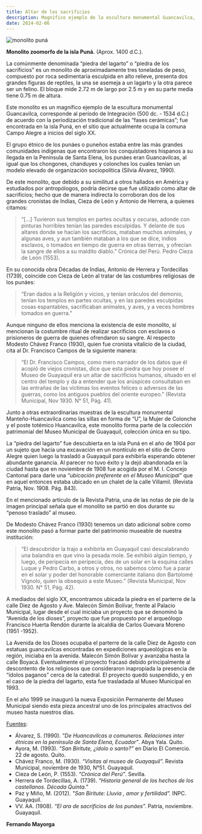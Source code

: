 ```yaml
---
title: Altar de los sacrificios
description: Magnífico ejemplo de la escultura monumental Guancavilca, encontrado en la isla Puná, uno de los principales atractivos ancestrales que posee el Museo Municipal de Guayaquil. 
date: 2024-02-06
---  
```


![monolito puná](https://res.cloudinary.com/magnvs/image/upload/v1577727255/ced7v8ya6pm0bfduxgmf.jpg) 

**Monolito zoomorfo de la isla Puná.** (Aprox. 1400 d.C.). 

La comúnmente denominada “piedra del lagarto” o “piedra de los sacrificios” es un monolito de aproximadamente tres toneladas de peso, compuesto por roca sedimentaria esculpida en alto relieve, presenta dos grandes figuras de reptiles, la una se asemeja a un lagarto y la otra parece ser un felino. El bloque mide 2.72 m de largo por 2.5 m y en su parte media tiene 0.75 m de altura.  

Este monolito es un magnífico ejemplo de la escultura monumental Guancavilca, corresponde al período de Integración (500 dc. - 1534 d.C.) de acuerdo con la periodización tradicional de las “fases cerámicas”; fue encontrada en la isla Puná, en el sitio que actualmente ocupa la comuna Campo Alegre a inicios del siglo XX.  

El grupo étnico de los punáes o puneños estaba entre las más grandes comunidades indígenas que encontraron los conquistadores hispanos a su llegada en la Península de Santa Elena,  los punáes eran Guancavilcas, al igual que los chongones, chanduyes y colonches los cuales tenían un modelo elevado de organización sociopolítica (Silvia Álvarez, 1990).  

De este monolito, que debido a su similitud a otros hallados en América y estudiados por antropólogos, podría decirse que fue utilizado como altar de sacrificios; hecho que de manera indirecta lo corroboran dos de los grandes cronistas de Indias, Cieza de León y Antonio de Herrera, a quienes citamos:  

> “[...] Tuvieron sus templos en partes ocultas y oscuras, adonde con pinturas horribles tenían las paredes esculpidas. Y delante de sus altares donde se hacían los sacrificios, mataban muchos animales, y algunas aves, y aun también mataban a los que se dice, indios esclavos, o tomados en tiempo de guerra en otras tierras, y ofrecían la sangre de ellos a su maldito diablo.”  Crónica del Perú. Pedro Cieza de León (1553).

En su conocida obra Décadas de Indias, Antonio de Herrera y Tordecillas  (1739), coincide con Cieza de León al tratar de las costumbres religiosas de los punáes:  

> “Eran dados a la Religión y vicios, y tenían oráculos del demonio, tenían los templos en partes ocultas, y en las paredes esculpidas cosas espantables, sacrificaban animales, y aves, y a veces hombres tomados en guerra."

Aunque ninguno de ellos menciona la existencia de este monolito, sí mencionan la costumbre ritual de realizar sacrificios con esclavos o prisioneros de guerra de quienes ofrendaron su sangre. Al respecto Modesto Chávez Franco (1930), quien fue cronista vitalicio de la ciudad, cita al Dr. Francisco Campos de la siguiente manera:  

> “El Dr. Francisco Campos, como mero narrador de los datos que él acopió de viejos cronistas, dice que esta piedra que hoy posee el Museo de Guayaquil era un altar de sacrificios humanos, situado en el centro del templo y da a entender que los arúspices consultaban en las entrañas de las víctimas los eventos felices o adversos de las guerras, como los antiguos pueblos del oriente europeo.” (Revista Municipal, Nov 1930. N° 51, Pág. 41).

Junto a otras extraordinarias muestras de la escultura monumental Manteño-Huancavilca como las sillas en forma de “U”, la Mujer de Colonche y el poste totémico Huancavilca, este monolito forma parte de la colección patrimonial del Museo Municipal de Guayaquil, colección única en su tipo.  

La “piedra del lagarto” fue descubierta en la isla Puná en el año de 1904 por un sujeto que hacía una excavación en un montículo en el sitio de Cerro Alegre quien luego la trasladó a Guayaquil para exhibirla esperando obtener abundante ganancia. Al parecer no tuvo éxito y la dejó abandonada en la ciudad hasta que en noviembre de 1908 fue acogida por el M. I. Concejo Cantonal para darle una *“ubicación preferente en el Museo Municipal”* que en aquel entonces estaba ubicado en un chalet de la calle Villamil. (Revista Patria, Nov. 1908. Pág. 843).  

En el mencionado artículo de la Revista Patria, una de las notas de pie de la imagen principal señala que el monolito se partió en dos durante su “penoso traslado” al museo.  

De Modesto Chávez Franco (1930) tenemos un dato adicional sobre como este monolito pasó a formar parte del patrimonio museable de nuestra institución:  

> “El descubridor la trajo a exhibirla en Guayaquil casi descalabrando una balandra en que vino la pesada mole. Se exhibió algún tiempo, y luego, de peripecia en peripecia, des de un solar en la esquina calles Luque y Pedro Carbo, a otros y otros, no sabemos cómo fue a parar en el solar y poder del honorable comerciante italiano don Bartolomé Vignolo, quien la obsequió a este Museo.” (Revista Municipal, Nov 1930. N° 51, Pág. 42).  

A mediados del siglo XX, encontramos ubicada la piedra en el parterre de la calle Diez de Agosto y Ave. Malecón Simón Bolívar, frente al Palacio Municipal, lugar desde el cual iniciaba un proyecto que se denominó la “Avenida de los dioses”, proyecto que fue propuesto por el arqueólogo Francisco Huerta Rendón durante la alcaldía de Carlos Guevara Moreno (1951 -1952).  

La Avenida de los Dioses ocupaba el parterre de la calle Diez de Agosto con estatuas guancavilcas encontradas en expediciones arqueológicas en la región, iniciaba en la avenida. Malecón Simón Bolívar y avanzaba hasta la calle Boyacá. Eventualmente el proyecto fracasó debido principalmente al descontento de los religiosos que consideraron inapropiada la presencia de “ídolos paganos” cerca de la catedral.  El proyecto quedó suspendido, y en el caso de la piedra del lagarto, esta fue trasladada al Museo Municipal en 1993.  

En el año 1999 se inauguró la nueva Exposición Permanente del Museo Municipal siendo esta pieza ancestral uno de los principales atractivos del museo hasta nuestros días.  

<u>Fuentes</u>:  

- Álvarez, S. (1990). *"De Huancavilcas a comuneros. Relaciones inter étnicas en la península de Santa Elena, Ecuador"*. Abya Yala. Quito.
- Ayora, M. (1993). *“San Biritute, ¿ídolo o santo?”* en Diario El Comercio. 22 de agosto. Quito.  
- Chávez Franco, M. (1930). *“Visitas al museo de Guayaquil”.* Revista Municipal, noviembre de 1930, N°51. Guayaquil.  
- Cieza de León, P. (1553). *"Crónica del Perú"*. Sevilla.  
- Herrera de Tordecillas, A. (1739). *"Historia general de los hechos de los castellanos. Década Quinta."*  
- Paz y Miño, M. (2012). *"San Biritute: Lluvia , amor y fertilidad".* INPC. Guayaquil.  
- VV. AA. (1908). *“El ara de sacrificios de los punáes”.* Patria, noviembre. Guayaquil.

**Fernando Mayorga**
